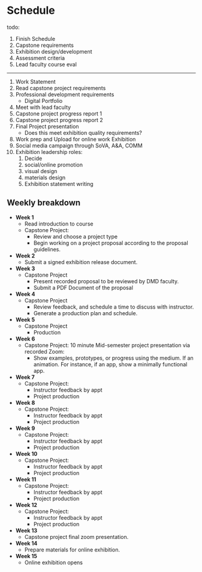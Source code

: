 # Schedule

todo:

1. Finish Schedule
2. Capstone requirements
3. Exhibition design/development
4. Assessment criteria
5. Lead faculty course eval

---

1. Work Statement
2. Read capstone project requirements
3. Professional development requirements
   * Digital Portfolio
4. Meet with lead faculty
5. Capstone project progress report 1
6. Capstone project progress report 2
7. Final Project presentation
   * Does this meet exhibition quality requirements?
8. Work prep and Upload for online work Exhibition 
9. Social media campaign through SoVA, A&A, COMM
10. Exhibition leadership roles:
    1. Decide
    2. social/online promotion
    3. visual design
    4. materials design
    5. Exhibition statement writing 

## Weekly breakdown

* **Week 1**
  * Read introduction to course
  * Capstone Project:
    * Review and choose a project type
    * Begin working on a project proposal according to the proposal guidelines.
* **Week 2**
  * Submit a signed exhibition release document.
* **Week 3**
  * Capstone Project
    * Present recorded proposal to be reviewed by DMD faculty.
    * Submit a PDF Document of the proposal
* **Week 4**
  * Capstone Project
    * Review feedback, and schedule a time to discuss with instructor.
    * Generate a production plan and schedule.
* **Week 5**
  * Capstone Project
    * Production
* **Week 6**
  * Capstone Project: 10 minute Mid-semester project presentation via recorded Zoom:
    * Show examples, prototypes, or progress using the medium. If an animation. For instance, if an app, show a minimally functional app. 
* **Week 7**
  * Capstone Project:
    * Instructor feedback by appt
    * Project production 
* **Week 8**
  * Capstone Project:
    * Instructor feedback by appt
    * Project production
* **Week 9**
  * Capstone Project:
    * Instructor feedback by appt
    * Project production
* **Week 10**
  * Capstone Project:
    * Instructor feedback by appt
    * Project production
* **Week 11**
  * Capstone Project:
    * Instructor feedback by appt
    * Project production
* **Week 12**
  * Capstone Project:
    * Instructor feedback by appt
    * Project production
* **Week 13**
  * Capstone project final zoom presentation.
* **Week 14**
  * Prepare materials for online exhibition.
* **Week 15**
  * Online exhibition opens



